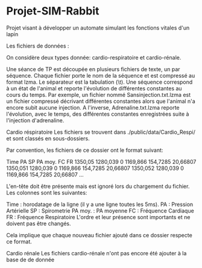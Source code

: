 # Projet-SIM-Rabbit
Projet visant à développer un automate simulant les fonctions vitales d'un lapin


Les fichiers de données : 

On considère deux types donnée: cardio-respiratoire et cardio-rénale. 

Une séance de TP est découpée en plusieurs fichiers de texte, un par séquence. Chaque fichier porte le nom de la séquence et est compressé au format lzma. Le séparateur est la tabulation (\t). Une séquence correspond à un état de l'animal et reporte l'évolution de différentes constantes au cours du temps. Par exemple, un fichier nommé Sansinjection.txt.lzma est un fichier compressé décrivant différentes constantes alors que l'animal n'a encore subit aucune injection. A l'inverse, Adrenaline.txt.lzma reporte l'évolution, avec le temps, des différentes constantes enregistrées suite à l'injection d'adrenaline.

Cardio réspiratoire
Les fichiers se trouvent dans ./public/data/Cardio_Respi/ et sont classés en sous-dossiers.


Par convention, les fichiers de ce dossier ont le format suivant:

Time        PA          SP  PA moy.     FC          FR
1350,05     1280,039    0   1169,866    154,7285    20,66807
1350,051    1280,039    0   1169,866    154,7285    20,66807
1350,052    1280,039    0   1169,866    154,7285    20,66807
...


L'en-tête doit être présente mais est ignoré lors du chargement du fichier. Les colonnes sont les suivantes:

Time : horodatage de la ligne (il y a une ligne toutes les 5ms).
PA : Pression Artérielle
SP : Spirometrie
PA moy. : PA moyenne
FC : Fréquence Cardiaque
FR : Fréquence Respiratoire
L'ordre et leur présence sont importants et ne doivent pas être changés.

Cela implique que chaque nouveau fichier ajouté dans ce dossier respecte ce format.



Cardio rénale
Les fichiers cardio-rénale n'ont pas encore été ajouter à la base de de donnée
